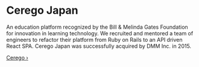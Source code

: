 # Cerego Japan

An education platform recognized by the Bill & Melinda Gates Foundation for innovation in learning technology. We recruited and mentored a team of engineers to refactor their platform from Ruby on Rails to an API driven React SPA. Cerego Japan was successfully acquired by DMM Inc. in 2015.

<a href="https://www.cerego.com/" target="_blank">Cerego ›</a>


